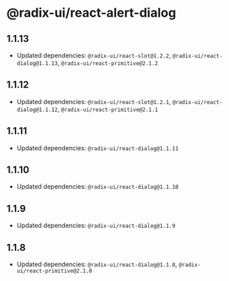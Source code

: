 # @radix-ui/react-alert-dialog

## 1.1.13

- Updated dependencies: `@radix-ui/react-slot@1.2.2`, `@radix-ui/react-dialog@1.1.13`, `@radix-ui/react-primitive@2.1.2`

## 1.1.12

- Updated dependencies: `@radix-ui/react-slot@1.2.1`, `@radix-ui/react-dialog@1.1.12`, `@radix-ui/react-primitive@2.1.1`

## 1.1.11

- Updated dependencies: `@radix-ui/react-dialog@1.1.11`

## 1.1.10

- Updated dependencies: `@radix-ui/react-dialog@1.1.10`

## 1.1.9

- Updated dependencies: `@radix-ui/react-dialog@1.1.9`

## 1.1.8

- Updated dependencies: `@radix-ui/react-dialog@1.1.8`, `@radix-ui/react-primitive@2.1.0`
